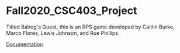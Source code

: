 # Fall2020_CSC403_Project

Titled Balrog's Quest, this is an RPS game developed by Caitlin Burke, Marco Flores, Lewis Johnson, and Rue Phillips.

[Documentation](docs.flores.sh)
